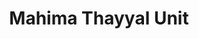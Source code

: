 ---
title: "Mahima Thayyal Unit"
url: /thiruvananthapuram/mahima-thayyal-unit/
shop: Schneiderei
---